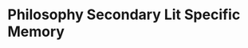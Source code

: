 # Philosophy Secondary Lit Specific Memory
<!-- Entries below should be added reverse chronologically (newest first) -->